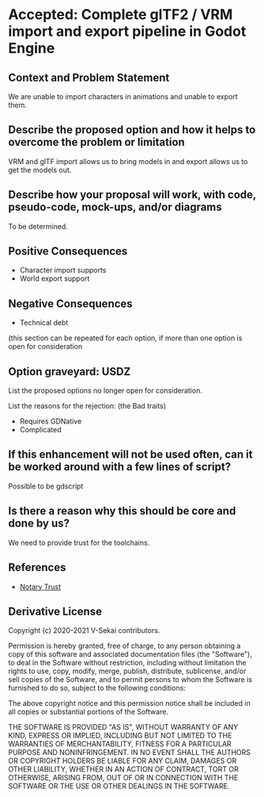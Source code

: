 # Accepted: Complete glTF2 / VRM import and export pipeline in Godot Engine

## Context and Problem Statement

We are unable to import characters in animations and unable to export them.

## Describe the proposed option and how it helps to overcome the problem or limitation

VRM and glTF import allows us to bring models in and export allows us to get the models out.

## Describe how your proposal will work, with code, pseudo-code, mock-ups, and/or diagrams

To be determined.

## Positive Consequences <!-- optional -->

- Character import supports
- World export support

## Negative Consequences <!-- optional -->

- Technical debt

(this section can be repeated for each option, if more than one option is open for consideration

## Option graveyard: USDZ

List the proposed options no longer open for consideration.

List the reasons for the rejection: (the Bad traits)

- Requires GDNative
- Complicated

## If this enhancement will not be used often, can it be worked around with a few lines of script?

Possible to be gdscript

## Is there a reason why this should be core and done by us?

We need to provide trust for the toolchains.

## References <!-- optional -->

- [Notary Trust](20210523-complete-gltf2-vrm-import-and-export-pipeline-in-godot-engine.md)

## Derivative License

Copyright (c) 2020-2021 V-Sekai contributors.

Permission is hereby granted, free of charge, to any person obtaining a copy
of this software and associated documentation files (the "Software"), to deal
in the Software without restriction, including without limitation the rights
to use, copy, modify, merge, publish, distribute, sublicense, and/or sell
copies of the Software, and to permit persons to whom the Software is
furnished to do so, subject to the following conditions:

The above copyright notice and this permission notice shall be included in all
copies or substantial portions of the Software.

THE SOFTWARE IS PROVIDED "AS IS", WITHOUT WARRANTY OF ANY KIND, EXPRESS OR
IMPLIED, INCLUDING BUT NOT LIMITED TO THE WARRANTIES OF MERCHANTABILITY,
FITNESS FOR A PARTICULAR PURPOSE AND NONINFRINGEMENT. IN NO EVENT SHALL THE
AUTHORS OR COPYRIGHT HOLDERS BE LIABLE FOR ANY CLAIM, DAMAGES OR OTHER
LIABILITY, WHETHER IN AN ACTION OF CONTRACT, TORT OR OTHERWISE, ARISING FROM,
OUT OF OR IN CONNECTION WITH THE SOFTWARE OR THE USE OR OTHER DEALINGS IN THE
SOFTWARE.
